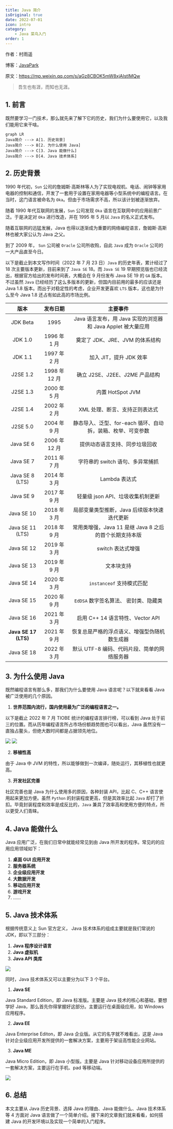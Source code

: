 ```yaml
---
title: Java 简介
isOriginal: true
date: 2022-07-01
icon: intro
category:
    - Java 菜鸟入门
order: 1
---
```



作者：村雨遥

博客：[JavaPark](https://cunyu1943.github.io/JavaPark)

原文：https://mp.weixin.qq.com/s/aGz8CBOK5mW8xjAlstlMQw

> 吾生也有涯，而知也无涯。

## 1. 前言

既然要学习一门技术，那么就先来了解下它的历史，我们为什么要使用它，以及我们能用它来干啥。

```mermaid
graph LR
Java简介 ---> A[1. 历史背景]
Java简介 ---> B[2. 为什么使用 Java]
Java简介 ---> C[3. Java 能做什么]
Java简介 ---> D[4. Java 技术体系]
```

## 2. 历史背景

1990 年代初，`Sun` 公司的詹姆斯·高斯林等人为了实现电视机、电话、闹钟等家用电器的控制和通信，开发了一套用于设置在家用电器等小型系统中的编程语言。在当时，这门语言被命名为 `Oka`。但由于市场需求不高，所以该计划被逐渐放弃。

随着 1990 年代互联网的发展，`Sun` 公司发现 `Oka` 语言在互联网中的应用前景广泛。于是决定对 `Oka` 进行改造，并在 1995 年 5 月以 `Java` 的名义正式发布。

随着互联网的迅猛发展，Java 也得以逐渐成为重要的网络编程语言，詹姆斯·高斯林也被大家公认为 Java 之父。

到了 2009 年， `Sun` 公司被 `Oracle` 公司所收购，自此 `Java` 成为 `Oracle` 公司的一大产品直至今日。

以下是截止到本文写作时间（2022 年 7 月 23 日）`Java` 的历史年表，累计经过了 18 次主要版本更新，目前来到了 `Java SE` 18。而 `Java SE` 19 早期预览版也已经流出，根据官方给出的发布时间表，大概会在 9 月份发布 Java SE 19 的 `GA` 版本。不过虽然 `Java` 已经经历了这么多版本的更新，但国内目前用的最多的应该还是 Java 1.8 版本。而出于对稳定性的考虑，企业开发更喜欢 `LTS` 版本，这也是为什么至今 Java 1.8 还占有如此高的市场比例。

|         版本         |   发布日期    |                           主要事件                           |
| :------------------: | :-----------: | :----------------------------------------------------------: |
|       JDK Beta       |     1995      | Java 语言发布，用 Java 实现的浏览器和 Java Applet 被大量应用 |
|       JDK 1.0        | 1996 年 1 月  |               奠定了 JDK、JRE、JVM 的体系结构                |
|       JDK 1.1        | 1997 年 2 月  |                   加入 JIT，提升 JDK 效率                    |
|       J2SE 1.2       | 1998 年 12 月 |                确立 J2SE、J2EE、J2ME 产品结构                |
|       J2SE 1.3       | 2000 年 5 月  |                       内置 HotSpot JVM                       |
|       J2SE 1.4       | 2002 年 2 月  |                XML 处理、断言、支持正则表达式                |
|       J2SE 5.0       | 2004 年 9 月  | 静态导入、泛型、for-each 循环、自动拆，装箱、枚举、可变参数  |
|      Java SE 6       | 2006 年 12 月 |                提供动态语言支持、同步垃圾回收                |
|      Java SE 7       | 2011 年 7 月  |               字符串的 switch 语句、多异常捕抓               |
|   Java SE 8 (LTS)    | 2014 年 3 月  |                        Lambda 表达式                         |
|      Java SE 9       | 2017 年 9 月  |              轻量级 json API、垃圾收集机制更新               |
|      Java SE 10      | 2018 年 3 月  |         局部变量类型推断，Java 后续版本快速迭代更新          |
|   Java SE 11 (LTS)   | 2018 年 9 月  |    常用类增强，Java 11 是继 Java 8 之后的首个长期支持本版    |
|      Java SE 12      | 2019 年 3 月  |                      switch 表达式增强                       |
|      Java SE 13      | 2019 年 9 月  |                          文本块支持                          |
|      Java SE 14      | 2020 年 3 月  |                  `instanceof` 支持模式匹配                   |
|      Java SE 15      | 2020 年 9 月  |            `EdDSA` 数字签名算法、 密封类、隐藏类             |
|      Java SE 16      | 2021 年 3 月  |               启用 C++ 14 语言特性、Vector API               |
| **Java SE 17 (LTS)** | 2021 年 9 月  |         恢复总是严格的浮点语义、增强型伪随机数生成器         |
|      Java SE 18      | 2022 年 3 月  |         默认 UTF-8 编码、代码片段、简单的网络服务器          |

## 3. 为什么使用 Java

既然编程语言有那么多，那我们为什么要使用 Java 语言呢？以下就来看看 Java 被广泛使用的几个原因。

1.  **世界范围内流行，国内使用最为广泛的编程语言之一。**

以下是截止 2022 年 7 月 TIOBE 统计的编程语言排行榜，可以看到 Java 处于前三的位置。而从历年编程语言所占市场份额趋势图也可以看出，Java 虽然没有一直独占鳌头，但绝大数时间都是占据领先地位。

![](../../../.vuepress/public/img/se/20220701-intro-to-java/language-sort.png)
![](../../../.vuepress/public/img/se/20220701-intro-to-java/trending.png)

2. **移植性高**

由于 Java 中 JVM 的特性，所以能够做到一次编译，随处运行，其移植性也就更高。

3.  **开发社区完善**

社区完善也是 Java 为什么使用多的原因，各种封装 API，比起 C、C++ 语言使用起来更加方便。虽然 `Python` 的封装程度更高，但是其效率比起 `Java` 却打了折扣。毕竟封装程度和效率是成反比的，`Java` 兼具了效率高和使用方便的特点，所以更受人们青睐。

## 4. Java 能做什么

Java 应用广泛，在我们日常中就能经常见到由 Java 所开发的程序。常见的的应用应用领域如下：

1. **桌面 GUI 应用开发**
2. **服务器系统**
3. **企业级应用开发**
4. **大数据开发**
5. **移动应用开发**
6. **游戏开发**
7. ……

## 5. Java 技术体系

根据传统意义上 Sun 官方定义， Java 技术体系的组成主要就是我们常说的 JDK，即以下三部分：

1.  **Java 程序设计语言**
2.  **Java 虚拟机**
3.  **Java API 类库**

![](../../../.vuepress/public/img/se/20220701-intro-to-java/java-system.png)

同时，Java 技术体系又可以主要分为以下 3 个平台。

1.  **Java SE**

Java Standard Edition，即 Java 标准版。主要是 Java 技术的核心和基础，要想学好 Java，那么首先你得掌握好这部分。主要运行在桌面级应用，如 Windows 应用程序。

2.  **Java EE**

Java Enterprise Editon，即 Java 企业版。从它的名字就不难看出，这是 Java 针对企业级应用开发所提供的一套解决方案，主要用于架设高性能企业网站。

3.  **Java ME**

Java Micro Edition，即 Java 小型版。主要是 Java 针对移动设备应用所提供的一套解决方案，主要运行在手机、pad 等移动端。

![](../../../.vuepress/public/img/se/20220701-intro-to-java/java-platform.png)

## 6. 总结

本文主要从 Java 历史背景、选择 Java 的理由、Java 能做什么、Java 技术体系等 4 方面对 Java 语言做了一个简单介绍。接下来的文章我们就来看看，如何搭建 Java 的开发环境以及实现一个简单的入门程序。
